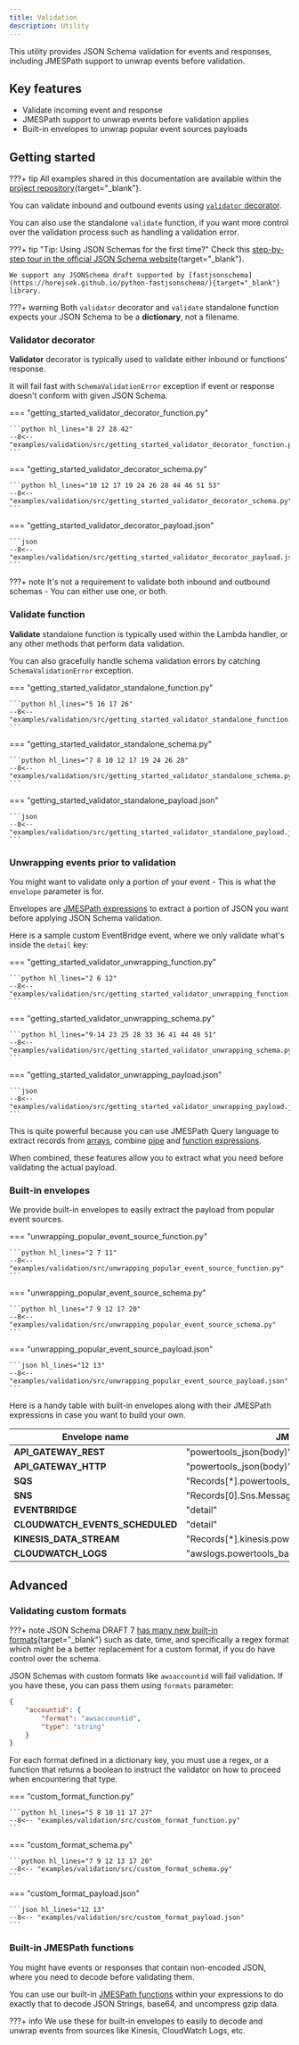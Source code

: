 ```yaml
---
title: Validation
description: Utility
---
```


<!-- markdownlint-disable MD043 -->

This utility provides JSON Schema validation for events and responses, including JMESPath support to unwrap events before validation.

## Key features

* Validate incoming event and response
* JMESPath support to unwrap events before validation applies
* Built-in envelopes to unwrap popular event sources payloads

## Getting started

???+ tip
    All examples shared in this documentation are available within the [project repository](https://github.com/awslabs/aws-lambda-powertools-python/tree/develop/examples){target="_blank"}.

You can validate inbound and outbound events using [`validator` decorator](#validator-decorator).

You can also use the standalone `validate` function, if you want more control over the validation process such as handling a validation error.

???+ tip "Tip: Using JSON Schemas for the first time?"
    Check this [step-by-step tour in the official JSON Schema website](https://json-schema.org/learn/getting-started-step-by-step.html){target="_blank"}.

    We support any JSONSchema draft supported by [fastjsonschema](https://horejsek.github.io/python-fastjsonschema/){target="_blank"} library.

???+ warning
    Both `validator` decorator and `validate` standalone function expects your JSON Schema to be a **dictionary**, not a filename.

### Validator decorator

**Validator** decorator is typically used to validate either inbound or functions' response.

It will fail fast with `SchemaValidationError` exception if event or response doesn't conform with given JSON Schema.

=== "getting_started_validator_decorator_function.py"

	```python hl_lines="8 27 28 42"
    --8<-- "examples/validation/src/getting_started_validator_decorator_function.py"
	```

=== "getting_started_validator_decorator_schema.py"

	```python hl_lines="10 12 17 19 24 26 28 44 46 51 53"
    --8<-- "examples/validation/src/getting_started_validator_decorator_schema.py"
	```

=== "getting_started_validator_decorator_payload.json"

    ```json
    --8<-- "examples/validation/src/getting_started_validator_decorator_payload.json"
    ```

???+ note
    It's not a requirement to validate both inbound and outbound schemas - You can either use one, or both.

### Validate function

**Validate** standalone function is typically used within the Lambda handler, or any other methods that perform data validation.

You can also gracefully handle schema validation errors by catching `SchemaValidationError` exception.

=== "getting_started_validator_standalone_function.py"

	```python hl_lines="5 16 17 26"
    --8<-- "examples/validation/src/getting_started_validator_standalone_function.py"
	```

=== "getting_started_validator_standalone_schema.py"

	```python hl_lines="7 8 10 12 17 19 24 26 28"
    --8<-- "examples/validation/src/getting_started_validator_standalone_schema.py"
	```

=== "getting_started_validator_standalone_payload.json"

    ```json
    --8<-- "examples/validation/src/getting_started_validator_standalone_payload.json"
    ```

### Unwrapping events prior to validation

You might want to validate only a portion of your event - This is what the `envelope` parameter is for.

Envelopes are [JMESPath expressions](https://jmespath.org/tutorial.html) to extract a portion of JSON you want before applying JSON Schema validation.

Here is a sample custom EventBridge event, where we only validate what's inside the `detail` key:

=== "getting_started_validator_unwrapping_function.py"

	```python hl_lines="2 6 12"
    --8<-- "examples/validation/src/getting_started_validator_unwrapping_function.py"
	```

=== "getting_started_validator_unwrapping_schema.py"

	```python hl_lines="9-14 23 25 28 33 36 41 44 48 51"
    --8<-- "examples/validation/src/getting_started_validator_unwrapping_schema.py"
	```

=== "getting_started_validator_unwrapping_payload.json"

    ```json
    --8<-- "examples/validation/src/getting_started_validator_unwrapping_payload.json"
    ```

This is quite powerful because you can use JMESPath Query language to extract records from [arrays](https://jmespath.org/tutorial.html#list-and-slice-projections), combine [pipe](https://jmespath.org/tutorial.html#pipe-expressions) and [function expressions](https://jmespath.org/tutorial.html#functions).

When combined, these features allow you to extract what you need before validating the actual payload.

### Built-in envelopes

We provide built-in envelopes to easily extract the payload from popular event sources.

=== "unwrapping_popular_event_source_function.py"

	```python hl_lines="2 7 11"
    --8<-- "examples/validation/src/unwrapping_popular_event_source_function.py"
	```

=== "unwrapping_popular_event_source_schema.py"

	```python hl_lines="7 9 12 17 20"
    --8<-- "examples/validation/src/unwrapping_popular_event_source_schema.py"
	```

=== "unwrapping_popular_event_source_payload.json"

    ```json hl_lines="12 13"
    --8<-- "examples/validation/src/unwrapping_popular_event_source_payload.json"
    ```

Here is a handy table with built-in envelopes along with their JMESPath expressions in case you want to build your own.

| Envelope name                   | JMESPath expression                                           |
| ------------------------------- | ------------------------------------------------------------- |
| **API_GATEWAY_REST**            | "powertools_json(body)"                                       |
| **API_GATEWAY_HTTP**            | "powertools_json(body)"                                       |
| **SQS**                         | "Records[*].powertools_json(body)"                            |
| **SNS**                         | "Records[0].Sns.Message                                       | powertools_json(@)"              |
| **EVENTBRIDGE**                 | "detail"                                                      |
| **CLOUDWATCH_EVENTS_SCHEDULED** | "detail"                                                      |
| **KINESIS_DATA_STREAM**         | "Records[*].kinesis.powertools_json(powertools_base64(data))" |
| **CLOUDWATCH_LOGS**             | "awslogs.powertools_base64_gzip(data)                         | powertools_json(@).logEvents[*]" |

## Advanced

### Validating custom formats

???+ note
    JSON Schema DRAFT 7 [has many new built-in formats](https://json-schema.org/understanding-json-schema/reference/string.html#format){target="_blank"} such as date, time, and specifically a regex format which might be a better replacement for a custom format, if you do have control over the schema.

JSON Schemas with custom formats like `awsaccountid` will fail validation. If you have these, you can pass them using `formats` parameter:

```json title="custom_json_schema_type_format.json"
{
	"accountid": {
		"format": "awsaccountid",
		"type": "string"
	}
}
```

For each format defined in a dictionary key, you must use a regex, or a function that returns a boolean to instruct the validator on how to proceed when encountering that type.

=== "custom_format_function.py"

	```python hl_lines="5 8 10 11 17 27"
    --8<-- "examples/validation/src/custom_format_function.py"
	```

=== "custom_format_schema.py"

	```python hl_lines="7 9 12 13 17 20"
    --8<-- "examples/validation/src/custom_format_schema.py"
	```

=== "custom_format_payload.json"

    ```json hl_lines="12 13"
    --8<-- "examples/validation/src/custom_format_payload.json"
    ```

### Built-in JMESPath functions

You might have events or responses that contain non-encoded JSON, where you need to decode before validating them.

You can use our built-in [JMESPath functions](/utilities/jmespath_functions) within your expressions to do exactly that to decode JSON Strings, base64, and uncompress gzip data.

???+ info
    We use these for built-in envelopes to easily to decode and unwrap events from sources like Kinesis, CloudWatch Logs, etc.
